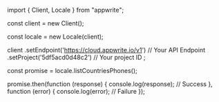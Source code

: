 import { Client, Locale } from "appwrite";

const client = new Client();

const locale = new Locale(client);

client
    .setEndpoint('https://cloud.appwrite.io/v1') // Your API Endpoint
    .setProject('5df5acd0d48c2') // Your project ID
;

const promise = locale.listCountriesPhones();

promise.then(function (response) {
    console.log(response); // Success
}, function (error) {
    console.log(error); // Failure
});